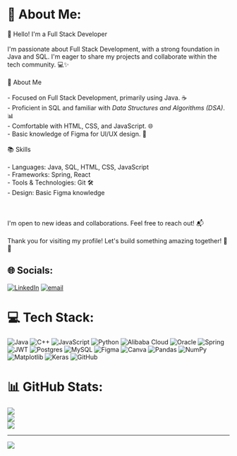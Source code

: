 # 💫 About Me:
👋 Hello! I'm a Full Stack Developer<br><br>I'm passionate about Full Stack Development, with a strong foundation in Java and SQL. I'm eager to share my projects and collaborate within the tech community. 💻✨<br><br> 🚀 About Me<br><br>- Focused on Full Stack Development, primarily using Java. ☕<br>- Proficient in SQL and familiar with *Data Structures and Algorithms (DSA)*. 📊<br>- Comfortable with HTML, CSS, and JavaScript. 🌐<br>- Basic knowledge of Figma for UI/UX design. 🎨<br><br> 📚 Skills<br><br>- Languages: Java, SQL, HTML, CSS, JavaScript<br>- Frameworks: Spring, React<br>- Tools & Technologies: Git 🛠<br>- Design: Basic Figma knowledge<br><br><br><br>I'm open to new ideas and collaborations. Feel free to reach out! 📬<br><br>Thank you for visiting my profile! Let's build something amazing together! 🚀💡<br>


## 🌐 Socials:
[![LinkedIn](https://img.shields.io/badge/LinkedIn-%230077B5.svg?logo=linkedin&logoColor=white)](https://linkedin.com/in/https://www.linkedin.com/in/jaya-gupta-888a8130b) [![email](https://img.shields.io/badge/Email-D14836?logo=gmail&logoColor=white)](mailto:guptajaya001@gmail.com) 

# 💻 Tech Stack:
![Java](https://img.shields.io/badge/java-%23ED8B00.svg?style=for-the-badge&logo=openjdk&logoColor=white) ![C++](https://img.shields.io/badge/c++-%2300599C.svg?style=for-the-badge&logo=c%2B%2B&logoColor=white) ![JavaScript](https://img.shields.io/badge/javascript-%23323330.svg?style=for-the-badge&logo=javascript&logoColor=%23F7DF1E) ![Python](https://img.shields.io/badge/python-3670A0?style=for-the-badge&logo=python&logoColor=ffdd54) ![Alibaba Cloud](https://img.shields.io/badge/AlibabaCloud-%23FF6701.svg?style=for-the-badge&logo=alibabacloud&logoColor=white) ![Oracle](https://img.shields.io/badge/Oracle-F80000?style=for-the-badge&logo=oracle&logoColor=white) ![Spring](https://img.shields.io/badge/spring-%236DB33F.svg?style=for-the-badge&logo=spring&logoColor=white) ![JWT](https://img.shields.io/badge/JWT-black?style=for-the-badge&logo=JSON%20web%20tokens) ![Postgres](https://img.shields.io/badge/postgres-%23316192.svg?style=for-the-badge&logo=postgresql&logoColor=white) ![MySQL](https://img.shields.io/badge/mysql-4479A1.svg?style=for-the-badge&logo=mysql&logoColor=white) ![Figma](https://img.shields.io/badge/figma-%23F24E1E.svg?style=for-the-badge&logo=figma&logoColor=white) ![Canva](https://img.shields.io/badge/Canva-%2300C4CC.svg?style=for-the-badge&logo=Canva&logoColor=white) ![Pandas](https://img.shields.io/badge/pandas-%23150458.svg?style=for-the-badge&logo=pandas&logoColor=white) ![NumPy](https://img.shields.io/badge/numpy-%23013243.svg?style=for-the-badge&logo=numpy&logoColor=white) ![Matplotlib](https://img.shields.io/badge/Matplotlib-%23ffffff.svg?style=for-the-badge&logo=Matplotlib&logoColor=black) ![Keras](https://img.shields.io/badge/Keras-%23D00000.svg?style=for-the-badge&logo=Keras&logoColor=white) ![GitHub](https://img.shields.io/badge/github-%23121011.svg?style=for-the-badge&logo=github&logoColor=white)
# 📊 GitHub Stats:
![](https://github-readme-stats.vercel.app/api?username=Jaya27-code&theme=blueberry&hide_border=false&include_all_commits=false&count_private=false)<br/>
![](https://nirzak-streak-stats.vercel.app/?user=Jaya27-code&theme=blueberry&hide_border=false)<br/>
![](https://github-readme-stats.vercel.app/api/top-langs/?username=Jaya27-code&theme=blueberry&hide_border=false&include_all_commits=false&count_private=false&layout=compact)

---
[![](https://visitcount.itsvg.in/api?id=Jaya27-code&icon=0&color=0)](https://visitcount.itsvg.in)

<!-- Proudly created with GPRM ( https://gprm.itsvg.in ) -->
